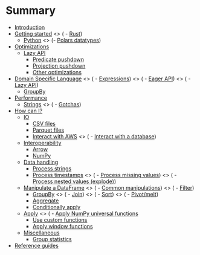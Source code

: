 # Summary

- [Introduction](introduction.md)
- [Getting started](quickstart/intro.md)
<> (    - [Rust](quickstart/rust.md))
    - [Python](quickstart/python.md)
<> (- [Polars datatypes](datatypes.md))
- [Optimizations](optimizations/intro.md)
    - [Lazy API](optimizations/lazy/intro.md)
        - [Predicate pushdown](optimizations/lazy/predicate-pushdown.md)
        - [Projection pushdown](optimizations/lazy/projection-pushdown.md)
        - [Other optimizations](optimizations/lazy/other-optimizations.md)
- [Domain Specific Language](dsl/intro.md)
<> (    - [Expressions](dsl/expressions.md))
<> (    - [Eager API](dsl/eager.md))
<> (    - [Lazy API](dsl/lazy.md))
    - [GroupBy](dsl/groupby.md)
- [Performance](performance/intro.md)
    - [Strings](performance/strings.md)
<> (    - [Gotchas](performance/gotchas.md))
- [How can I?](howcani/intro.md)
    - [IO](howcani/io/intro.md)
        - [CSV files](howcani/io/csv.md)
        - [Parquet files](howcani/io/parquet.md)
        - [Interact with AWS](howcani/io/aws.md)
<> (        - [Interact with a database](howcani/io/database.md))
    - [Interoperability](howcani/interop/intro.md)
        - [Arrow](howcani/interop/arrow.md)
        - [NumPy](howcani/interop/numpy.md)
    - [Data handling](howcani/data/intro.md)
        - [Process strings](howcani/data/strings.md)
        - [Process timestamps](howcani/data/timestamps.md)
<> (        - [Process missing values](howcani/missing.md))
<> (        - [Process nested values (explode)](howcani/explode.md))
    - [Manipulate a DataFrame](howcani/df/intro.md)
<> (        - [Common manipulations](howcani/df/common-manipulations.md))
<> (        - [Filter](howcani/df/filter.md))
        - [GroupBy](howcani/df/groupby.md)
<> (        - [Join](howcani/df/join.md))
<> (        - [Sort](howcani/df/sort.md))
<> (        - [Pivot/melt](howcani/df/pivot-melt.md))
        - [Aggregate](howcani/df/aggregate.md)
        - [Conditionally apply](howcani/df/conditionally-apply.md)
    - [Apply](howcani/apply/intro.md)
<> (        - [Apply NumPy universal functions](howcani/apply/numpy-ufuncs.md)
        - [Use custom functions](howcani/apply/udfs.md)
        - [Apply window functions](howcani/apply/window-functions.md)
    - [Miscellaneous](howcani/misc/intro.md)
        - [Group statistics](howcani/misc/group-statistics.md)
- [Reference guides](references.md)
